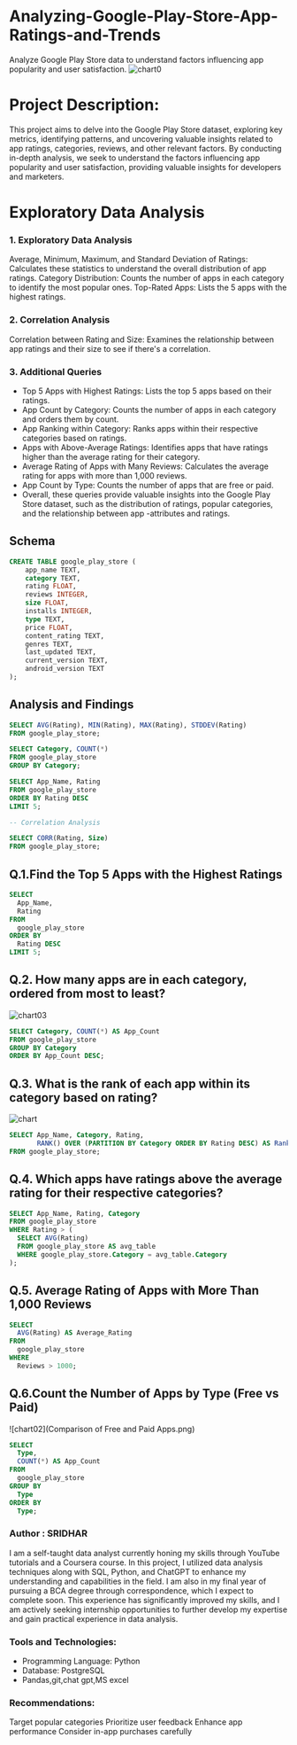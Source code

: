# Analyzing-Google-Play-Store-App-Ratings-and-Trends
Analyze Google Play Store data to understand factors influencing app popularity and user satisfaction.
![chart0](https://www.pngitem.com/pimgs/m/114-1144078_google-play-store-logo-png-play-store-clipart.png)

# Project Description:
This project aims to delve into the Google Play Store dataset, exploring key metrics, identifying patterns, and uncovering valuable insights related to app ratings, categories, reviews, and other relevant factors. By conducting in-depth analysis, we seek to understand the factors influencing app popularity and user satisfaction, providing valuable insights for developers and marketers.

# Exploratory Data Analysis

### 1. Exploratory Data Analysis

Average, Minimum, Maximum, and Standard Deviation of Ratings: Calculates these statistics to understand the overall distribution of app ratings.
Category Distribution: Counts the number of apps in each category to identify the most popular ones.
Top-Rated Apps: Lists the 5 apps with the highest ratings.

### 2. Correlation Analysis

Correlation between Rating and Size: Examines the relationship between app ratings and their size to see if there's a correlation.

### 3. Additional Queries

- Top 5 Apps with Highest Ratings: Lists the top 5 apps based on their ratings.
- App Count by Category: Counts the number of apps in each category and orders them by count.
- App Ranking within Category: Ranks apps within their respective categories based on ratings.
- Apps with Above-Average Ratings: Identifies apps that have ratings higher than the average rating for their category.
- Average Rating of Apps with Many Reviews: Calculates the average rating for apps with more than 1,000 reviews.
- App Count by Type: Counts the number of apps that are free or paid.
- Overall, these queries provide valuable insights into the Google Play Store dataset, such as the distribution of ratings, popular categories, and the relationship between app -attributes and ratings.

## Schema

```sql
CREATE TABLE google_play_store (
    app_name TEXT,
    category TEXT,
    rating FLOAT,
    reviews INTEGER,
    size FLOAT,
    installs INTEGER,
    type TEXT,
    price FLOAT,
    content_rating TEXT,
    genres TEXT,
    last_updated TEXT,
    current_version TEXT,
    android_version TEXT
);
```

## Analysis and Findings

```sql
SELECT AVG(Rating), MIN(Rating), MAX(Rating), STDDEV(Rating)
FROM google_play_store;

SELECT Category, COUNT(*)
FROM google_play_store
GROUP BY Category;

SELECT App_Name, Rating
FROM google_play_store
ORDER BY Rating DESC
LIMIT 5;
```
```sql
-- Correlation Analysis

SELECT CORR(Rating, Size)
FROM google_play_store;
```


## Q.1.Find the Top 5 Apps with the Highest Ratings
```sql
SELECT
  App_Name,
  Rating
FROM
  google_play_store
ORDER BY
  Rating DESC
LIMIT 5;
```

## Q.2. How many apps are in each category, ordered from most to least?
![chart03](app_category.png)
```sql
SELECT Category, COUNT(*) AS App_Count
FROM google_play_store
GROUP BY Category
ORDER BY App_Count DESC;
```

## Q.3. What is the rank of each app within its category based on rating?
![chart](app_ratings.png)

```sql
SELECT App_Name, Category, Rating,
       RANK() OVER (PARTITION BY Category ORDER BY Rating DESC) AS Rank
FROM google_play_store;
```
## Q.4. Which apps have ratings above the average rating for their respective categories?
```sql
SELECT App_Name, Rating, Category
FROM google_play_store
WHERE Rating > (
  SELECT AVG(Rating)
  FROM google_play_store AS avg_table
  WHERE google_play_store.Category = avg_table.Category
);
```

## Q.5. Average Rating of Apps with More Than 1,000 Reviews
```sql
SELECT
  AVG(Rating) AS Average_Rating
FROM
  google_play_store
WHERE
  Reviews > 1000;
```

## Q.6.Count the Number of Apps by Type (Free vs Paid)
![chart02](Comparison of Free and Paid Apps.png)

```sql
SELECT
  Type,
  COUNT(*) AS App_Count
FROM
  google_play_store
GROUP BY
  Type
ORDER BY
  Type;
```

### Author : SRIDHAR

I am a self-taught data analyst currently honing my skills through YouTube tutorials and a Coursera course. In this project, I utilized data analysis techniques along with SQL, Python, and ChatGPT to enhance my understanding and capabilities in the field. I am also in my final year of pursuing a BCA degree through correspondence, which I expect to complete soon. This experience has significantly improved my skills, and I am actively seeking internship opportunities to further develop my expertise and gain practical experience in data analysis.
  
### Tools and Technologies:

- Programming Language: Python
- Database: PostgreSQL
- Pandas,git,chat gpt,MS excel

### Recommendations:

Target popular categories
Prioritize user feedback
Enhance app performance
Consider in-app purchases carefully
